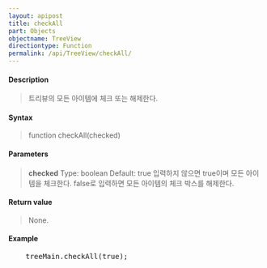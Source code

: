 ```yaml
---
layout: apipost
title: checkAll
part: Objects
objectname: TreeView
directiontype: Function
permalink: /api/TreeView/checkAll/
---
```



#### Description

> 트리뷰의 모든 아이템에 체크 또는 해제한다.

#### Syntax

> function checkAll(checked)

#### Parameters

> **checked**
> Type: boolean
> Default: true
> 입력하지 않으면 true이며 모든 아이템을 체크한다. false로 입력하면 모든 아이템의 체크 박스를 해제한다.

#### Return value

> None.

#### Example

<pre class="prettyprint">
    treeMain.checkAll(true);
</pre>


